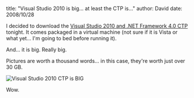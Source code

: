 
title: "Visual Studio 2010 is big&hellip; at least the CTP is&hellip;"
author: David
date: 2008/10/28

I decided to download the [Visual Studio 2010 and .NET Framework 4.0 CTP](http://www.microsoft.com/downloads/details.aspx?FamilyId=922B4655-93D0-4476-BDA4-94CF5F8D4814&displaylang=en) tonight. It comes packaged in a virtual machine (not sure if it is Vista or what yet... I'm going to bed before running it). 

And… it is big. Really big. 

Pictures are worth a thousand words… in this case, they're worth just over 30 GB. 

![Visual Studio 2010 CTP is BIG](http://www.mohundro.com/blog/content/binary/WindowsLiveWriter/VisualStudio2010isbigatleasttheCTPis_13948/image_2.png)

Wow.
